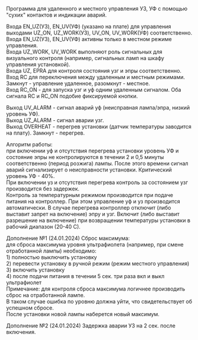 Программа для удаленного и местного управления УЗ, УФ с помощью "сухих" контактов и индикации аварий.<br>

Входа EN_UZ(УЗ), EN_UV(УФ) (указано на плате) для управления выходами UZ_ON, UZ_WORK(УЗ), UV_ON, UV_WORK(УФ) соответственно.<br>
Входа EN_UZ(УЗ), EN_UV(УФ) активны только в местном режиме управления.<br>
Входа UZ_WORK, UV_WORK выполняют роль сигнальных для визуального контроля (например, сигнальных ламп на шкафу управления установкой).<br>
Входа UZ, EPRA для контроля состояния узг и эпры соответственно.<br>
Вход RC для переключения между удаленным и местным режимами. Замкнут - управление удаленное, разомкнут - местное.<br>
Вход RC_ON - для запуска узг и уф одним удаленным сигналом. Оба сигнала RC и RC_ON подобие фиксируемой кнопки. <br>

Выход UV_ALARM - сигнал аварий уф (неисправная лампа/эпра, низкий уровень УФ).<br>
Выход UZ_ALARM - сигнал аварии узг.<br>
Выход OVERHEAT - перегрев установки (датчик температуры заводится на плату). Замкнут - перегрев.<br>

Алгоритм работы:<br>
    при включении уф и отсутствия перегрева установки уровень УФ и состояние эпры не контролируются в течении 2 и 0,5 минуты соответственно (период розжига) лампы. После этого времени сигнал аварий сигнализирует о неисправности установки. Критический уровень УФ - 40%.<br>
    При включении уз и отсутствия перегрева контроль за состоянием узг производится без задержек.<br>
    Контроль за температурным режимом производится при подаче питания на контроллер. При этом управление уф и уз производится автоматически. В случае перегрева контроллер отключит (либо выставит запрет на включение) эпру и узг. Включит (либо выставит разрешение на включение) при возвращении температуры установки в рабочий диапазон (20-40 С).<br>

Дополнение №1 (24.01.2024) Сброс максимума:<br>
    для сброса максимума уровня ультрафиолета (например, при смене отработанной лампы) необходимо:<br>
    1) полностью выключить установку<br>
    2) перевести установку в ручной режим (режим местного управления)<br>
    3) включить установку<br>
    4) после подачи питания в течении 5 сек. три раза вкл и выкл ультрафиолет<br>
Примечание: для контроля сброса максимума логичнее производить сброс на отработанной лампе.<br>
В таком случае ошибка по уровню должна уйти, что свидетельствует об успешном сбросе.<br> 
После установки новой лампы наберется новый максимум.<br>

Дополнение №2 (24.01.2024) Задержка аварии УЗ на 2 сек. после включения.<br>